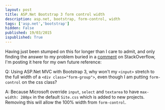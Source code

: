 ```yaml
---
layout: post
title: ASP.Net Bootstrap 3 form control width
description: asp.net, bootstrap, form-control, width
tags: ['asp.net','bootstrap']
hidden: False
published: 19/03/2015
ispublished: True
---
```

Having just been stumped on this for longer than I care to admit, and only finding the answer to my problem buried in a [comment](http://stackoverflow.com/questions/11232627/perfect-100-width-of-parent-container-for-a-bootstrap-input#comment41021912_11232628) on StackOverflow, I'm posting it here for my own future reference:

Q: Using ASP.Net MVC with Bootstrap 3, why won't my `<input>` stretch to the full width of a `<div class="form-group">`, even though I am putting `form-control` on the css class?

A: Because Microsoft override `input`, `select` and `textarea` to have `max-width: 280px` in the default `Site.css` which is added to new projects. Removing this will allow the 100% width from `form-control`.
